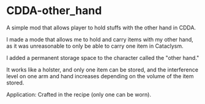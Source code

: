# CDDA-other_hand
A simple mod that allows player to hold stuffs with the other hand in CDDA.

I made a mode that allows me to hold and carry items with my other hand, as it was unreasonable to only be able to carry one item in Cataclysm.

I added a permanent storage space to the character called the "other hand."

It works like a holster, and only one item can be stored, and the interference level on one arm and hand increases depending on the volume of the item stored.

Application: Crafted in the recipe (only one can be worn).
